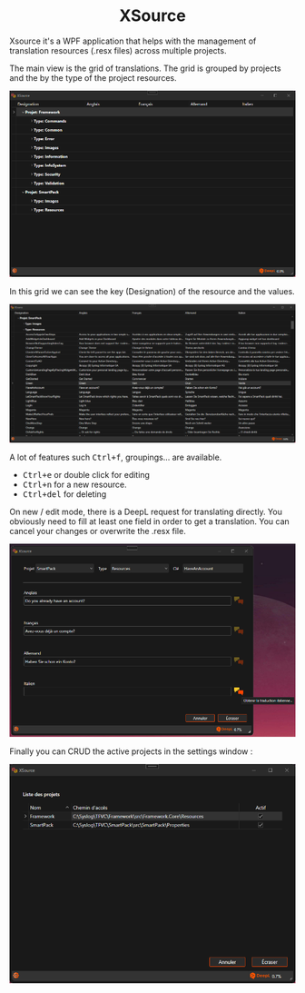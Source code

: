 # <center> XSource </center>

Xsource it's a WPF application that helps with the management of translation resources (.resx files) across multiple projects.

The main view is the grid of translations. The grid is grouped by projects and the by the type of the project resources. 

![The main grid view of translation resources](MainView.png? "Grid of translation") 

In this grid we can see the key (Designation) of the resource and the values.

![The main grid view of translation resources](MainView2.png? "Grid of translation") 

A lot of features such <kbd>Ctrl+f</kbd>, groupings... are available. 
 -  <kbd>Ctrl+e</kbd> or double click for editing
 -  <kbd>Ctrl+n</kbd> for a new resource.
 - <kbd>Ctrl+del</kbd> for deleting

On new / edit mode, there is a DeepL request for translating directly. You obviously need to fill at least one field in order to get a translation. You can cancel your changes or overwrite the .resx file.

![The edit view of a resource](EditView.png? "Edit view") 

Finally you can CRUD the active projects in the settings window : 

![The edit view of a resource](SettingsView.png? "Edit view") 
